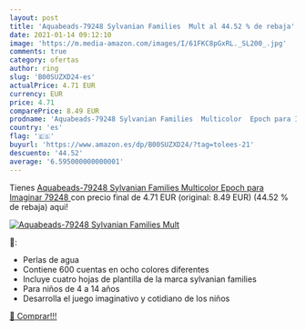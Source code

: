 ```yaml
---
layout: post
title: 'Aquabeads-79248 Sylvanian Families  Mult al 44.52 % de rebaja'
date: 2021-01-14 09:12:10
image: 'https://m.media-amazon.com/images/I/61FKC8pGxRL._SL200_.jpg'
comments: true
category: ofertas
author: ring
slug: 'B00SUZXD24-es'
actualPrice: 4.71 EUR
currency: EUR
price: 4.71
comparePrice: 8.49 EUR
prodname: 'Aquabeads-79248 Sylvanian Families  Multicolor  Epoch para Imaginar 79248 '
country: 'es'
flag: '🇪🇸'
buyurl: 'https://www.amazon.es/dp/B00SUZXD24/?tag=tolees-21'
descuento: '44.52'
average: '6.595000000000001'
---
```


Tienes [Aquabeads-79248 Sylvanian Families  Multicolor  Epoch para Imaginar 79248 ](https://www.amazon.es/dp/B00SUZXD24/?tag=tolees-21) con precio final de  4.71 EUR (original: 8.49 EUR) (44.52 %  de rebaja) aqui!

[![Aquabeads-79248 Sylvanian Families  Mult](https://m.media-amazon.com/images/I/61FKC8pGxRL._SL200_.jpg)](https://www.amazon.es/dp/B00SUZXD24/?tag=tolees-21)

🔎:

- Perlas de agua
- Contiene 600 cuentas en ocho colores diferentes
- Incluye cuatro hojas de plantilla de la marca sylvanian families
- Para niños de 4 a 14 años
- Desarrolla el juego imaginativo y cotidiano de los niños

[🛒 Comprar!!!](https://www.amazon.es/dp/B00SUZXD24/?tag=tolees-21)
